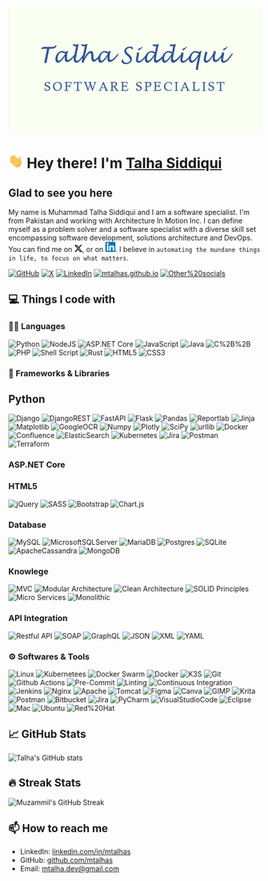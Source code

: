 [![Banner][1.3]][3]

# <img src="./assets/wave.gif" width="30px"> Hey there! I'm [Talha Siddiqui](https://mtalhas.github.io)

## Glad to see you here

My name is Muhammad Talha Siddiqui and I am a software specialist. I'm from Pakistan and working with Architecture In Motion Inc. I can define myself as a problem solver and a software specialist with a diverse skill set encompassing software development, solutions architecture and DevOps. You can find me on [![X][1.1]][1], or on [![LinkedIn][1.2]][2]. I believe in `automating the mundane things in life, to focus on what matters`.


<!-- Icons -->

[1.1]: ./assets/x_logo.png (https://x.com/mdtalhas)
[1.2]: ./assets/linkedin_logo.png (https://linkedin.com/in/mtalhas)
[1.3]: ./assets/banner.png (https://github.com/mtalhas)

<!-- Links to your social media accounts -->

[1]: https://x.com/mdtalhas
[2]: https://linkedin.com/in/mtalhas
[3]: https://github.com/mtalhas

[![GitHub](https://img.shields.io/badge/-GitHub-181717?&style=flat-plastic&logo=github&logoColor=white)](https://github.com/mtalhas)
[![X](https://img.shields.io/badge/-X(Twitter)-000000?&style=flat-plastic&logo=x&logoColor=white)](https://twitter.com/mdtalhas)
[![LinkedIn](https://img.shields.io/badge/-LinkedIn-0A66C2?&style=flat-plastic&logo=linkedin&logoColor=white)](https://linkedin.com/in/mtalhas)
[![mtalhas.github.io](https://img.shields.io/badge/-mtalhas.github.io-4285F4?&style=flat-plastic&logo=github&logoColor=white)](https://mtalhas.github.io)
[![Other%20socials](https://img.shields.io/badge/-Other%20socials-4285F4?&style=flat-plastic&logo=googlechrome&logoColor=white)](https://mtalhas.github.io)

## 💻 Things I code with

### 👨‍💻 Languages

![Python](https://img.shields.io/badge/-Python-3F7EAF?style=flat-plastic&logo=python&logoColor=white)
![NodeJS](https://img.shields.io/badge/-NodeJS-3F873F?style=flat-plastic&logo=nodedotjs&logoColor=white)
![ASP.NET Core](https://img.shields.io/badge/-ASP.NET%20Core-692079?style=flat-plastic&logo=dotnet&logoColor=white)
![JavaScript](https://img.shields.io/badge/-JavaScript-F7E01D?style=flat-plastic&logo=javascript&logoColor=white)
![Java](https://img.shields.io/badge/-Java-EE2028?style=flat-plastic&logo=&logoColor=white)
![C%2B%2B](https://img.shields.io/badge/-C%2B%2B-00599C?style=flat-plastic&logo=cplusplus&logoColor=white)
![PHP](https://img.shields.io/badge/php-%23777BB4.svg?style=flat-plastic&logo=php&logoColor=white) ![Shell Script](https://img.shields.io/badge/shell_script-%23121011.svg?style=flat-plastic&logo=gnu-bash&logoColor=white) ![Rust](https://img.shields.io/badge/rust-%23000000.svg?style=flat-plastic&logo=rust&logoColor=white) ![HTML5](https://img.shields.io/badge/html5-%23E34F26.svg?style=flat-plastic&logo=html5&logoColor=white) ![CSS3](https://img.shields.io/badge/css3-%231572B6.svg?style=flat-plastic&logo=css3&logoColor=white)

### 🧰 Frameworks & Libraries

## Python
![Django](https://img.shields.io/badge/-Django-092E20?style=flat-plastic&logo=django&logoColor=white)
![DjangoREST](https://img.shields.io/badge/DJANGO-REST-ff1709?style=flat-plastic&logo=django&logoColor=white&color=ff1709&labelColor=gray)
![FastAPI](https://img.shields.io/badge/FastAPI-005571?style=flat-plastic&logo=fastapi)
![Flask](https://img.shields.io/badge/flask-%23000.svg?style=flat-plastic&logo=flask&logoColor=white)
![Pandas](https://img.shields.io/badge/-Pandas-150458?style=flat-plastic&logo=pandas&logoColor=white)
![Reportlab](https://img.shields.io/badge/-Reportlab-32CD32?style=flat-plastic&logo=python&logoColor=white)
![Jinja](https://img.shields.io/badge/-Jinja-FF4500?style=flat-plastic&logo=python&logoColor=white)
![Matplotlib](https://img.shields.io/badge/-Matplotlib-FFA500?style=flat-plastic&logo=python&logoColor=white)
![GoogleOCR](https://img.shields.io/badge/-GoogleOCR-008080?style=flat-plastic&logo=google&logoColor=white)
![Numpy](https://img.shields.io/badge/-Numpy-FFD700?style=flat-plastic&logo=numpy&logoColor=white)
![Plotly](https://img.shields.io/badge/Plotly-%233F4F75.svg?style=flat-plastic&logo=plotly&logoColor=white)
![SciPy](https://img.shields.io/badge/SciPy-%230C55A5.svg?style=flat-plastic&logo=scipy&logoColor=%white)
![urllib](https://img.shields.io/badge/-urllib-4682B4?style=flat-plastic&logo=python&logoColor=white)
![Docker](https://img.shields.io/badge/docker-%230db7ed.svg?style=flat-plastic&logo=docker&logoColor=white)
![Confluence](https://img.shields.io/badge/confluence-%23172BF4.svg?style=flat-plastic&logo=confluence&logoColor=white)
![ElasticSearch](https://img.shields.io/badge/-ElasticSearch-005571?style=flat-plastic&logo=elasticsearch)
![Kubernetes](https://img.shields.io/badge/kubernetes-%23326ce5.svg?style=flat-plastic&logo=kubernetes&logoColor=white)
![Jira](https://img.shields.io/badge/jira-%230A0FFF.svg?style=flat-plastic&logo=jira&logoColor=white)
![Postman](https://img.shields.io/badge/Postman-FF6C37?style=flat-plastic&logo=postman&logoColor=white)
![Terraform](https://img.shields.io/badge/terraform-%235835CC.svg?style=flat-plastic&logo=terraform&logoColor=white)

### ASP.NET Core



### HTML5
![jQuery](https://img.shields.io/badge/jquery-%230769AD.svg?style=flat-plastic&logo=jquery&logoColor=white)
![SASS](https://img.shields.io/badge/SASS-hotpink.svg?style=flat-plastic&logo=SASS&logoColor=white)
![Bootstrap](https://img.shields.io/badge/bootstrap-%23563D7C.svg?style=flat-plastic&logo=bootstrap&logoColor=white)
![Chart.js](https://img.shields.io/badge/chart.js-F5788D.svg?style=flat-plastic&logo=chart.js&logoColor=white)

### Database
![MySQL](https://img.shields.io/badge/MySQL-%2300f.svg?style=flat-plastic&logo=mysql&logoColor=white)
![MicrosoftSQLServer](https://img.shields.io/badge/Microsoft%20SQL%20Sever-CC2927?style=flat-plastic&logo=microsoft%20sql%20server&logoColor=white)
![MariaDB](https://img.shields.io/badge/MariaDB-003545?style=flat-plastic&logo=mariadb&logoColor=white)
![Postgres](https://img.shields.io/badge/Postgres-%23316192.svg?style=flat-plastic&logo=postgresql&logoColor=white)
![SQLite](https://img.shields.io/badge/SQLite-%2307405e.svg?style=flat-plastic&logo=sqlite&logoColor=white)
![ApacheCassandra](https://img.shields.io/badge/Cassandra-%231287B1.svg?style=flat-plastic&logo=apache-cassandra&logoColor=white)
![MongoDB](https://img.shields.io/badge/MongoDB-%234ea94b.svg?style=flat-plastic&logo=mongodb&logoColor=white)


### Knowlege
![MVC](https://img.shields.io/badge/-MVC-FF6347?style=flat-plastic&logo=dotnet&logoColor=white)
![Modular Architecture](https://img.shields.io/badge/-Modular_Architecture-4682B4?style=flat-plastic&logo=python&logoColor=white)
![Clean Architecture](https://img.shields.io/badge/-Clean_Architecture-DA70D6?style=flat-plastic&logo=python&logoColor=white)
![SOLID Principles](https://img.shields.io/badge/-SOLID_Principles-FF69B4?style=flat-plastic&logo=python&logoColor=white)
![Micro Services](https://img.shields.io/badge/-Micro_Services-00008B?style=flat-plastic&logo=cloud&logoColor=white)
![Monolithic](https://img.shields.io/badge/-Monolithic-008080?style=flat-plastic&logo=database&logoColor=white)

### API Integration
![Restful API](https://img.shields.io/badge/-Restful_API-FF4500?style=flat-plastic&logo=rest&logoColor=white)
![SOAP](https://img.shields.io/badge/-SOAP-1E90FF?style=flat-plastic&logo=soap&logoColor=white)
![GraphQL](https://img.shields.io/badge/-GraphQL-E10098?style=flat-plastic&logo=graphql&logoColor=white)
![JSON](https://img.shields.io/badge/-JSON-FFD700?style=flat-plastic&logo=json&logoColor=white)
![XML](https://img.shields.io/badge/-XML-0000CD?style=flat-plastic&logo=xml&logoColor=white)
![YAML](https://img.shields.io/badge/-YAML-CC1018?style=flat-plastic&logo=yaml&logoColor=white)

### ⚙️ Softwares & Tools
![Linux](https://img.shields.io/badge/-Linux-FCC624?style=flat-plastic&logo=linux&logoColor=white)
![Kubernetees](https://img.shields.io/badge/-Kubernetees-2496ED?style=flat-plastic&logo=kubernetees&logoColor=white)
![Docker Swarm](https://img.shields.io/badge/-Docker_Swarm-2496ED?style=flat-plastic&logo=docker&logoColor=white)
![Docker](https://img.shields.io/badge/-Docker-2496ED?style=flat-plastic&logo=docker&logoColor=white)
![K3S](https://img.shields.io/badge/-K3S-000000?style=flat-plastic&logo=kubernetes&logoColor=white)
![Git](https://img.shields.io/badge/-Git-F05032?style=flat-plastic&logo=git&logoColor=white)
![Github Actions](https://img.shields.io/badge/-Github_Actions-2088FF?style=flat-plastic&logo=github-actions&logoColor=white)
![Pre-Commit](https://img.shields.io/badge/-Pre_Commit-FF4500?style=flat-plastic&logo=git&logoColor=white)
![Linting](https://img.shields.io/badge/-Linting-FF6347?style=flat-plastic&logo=linter&logoColor=white)
![Continuous Integration](https://img.shields.io/badge/-Continuous_Integration-32CD32?style=flat-plastic&logo=travis-ci&logoColor=white)
![Jenkins](https://img.shields.io/badge/-Jenkins-D24939?style=flat-plastic&logo=jenkins&logoColor=white)
![Nginx](https://img.shields.io/badge/Nginx-%23009639.svg?style=flat-plastic&logo=nginx&logoColor=white)
![Apache](https://img.shields.io/badge/Apache-%23D42029.svg?style=flat-plastic&logo=apache&logoColor=white)
![Tomcat](https://img.shields.io/badge/Apache%20Tomcat-%23D42029.svg?style=flat-plastic&logo=apachetomcat&logoColor=white)
![Figma](https://img.shields.io/badge/Figma-%23F24E1E.svg?style=flat-plastic&logo=figma&logoColor=white)
![Canva](https://img.shields.io/badge/Canva-%2300C4CC.svg?style=flat-plastic&logo=Canva&logoColor=white)
![GIMP](https://img.shields.io/badge/Gimp-657D8B?style=flat-plastic&logo=gimp&logoColor=FFFFFF)
![Krita](https://img.shields.io/badge/Krita-203759?style=flat-plastic&logo=krita&logoColor=EEF37B)
![Postman](https://img.shields.io/badge/-Postman-FF6C37?style=flat-plastic&logo=postman&logoColor=white)
![Bitbucket](https://img.shields.io/badge/-Bitbucket-0052CC?style=flat-plastic&logo=bitbucket&logoColor=white)
![Jira](https://img.shields.io/badge/-Jira-0052CC?style=flat-plastic&logo=jira&logoColor=white)
![PyCharm](https://img.shields.io/badge/-PyCharm-20D68C?style=flat-plastic&logo=pycharm&logoColor=white)
![VisualStudioCode](https://img.shields.io/badge/-VisualStudioCode-007ACC?style=flat-plastic&logo=vscode&logoColor=white)
![Eclipse](https://img.shields.io/badge/-Eclipse-2C2255?style=flat-plastic&logo=eclipse-ide&logoColor=white)
![Mac](https://img.shields.io/badge/-Mac-007ACC?style=flat-plastic&logo=apple&logoColor=white)
![Ubuntu](https://img.shields.io/badge/-Ubuntu-E95420?style=flat-plastic&logo=ubuntu&logoColor=white)
![Red%20Hat](https://img.shields.io/badge/-Red%20Hat-EE0000?style=flat-plastic&logo=redhat&logoColor=white)



## 📈 GitHub Stats

![Talha's GitHub stats](https://github-readme-stats.vercel.app/api?username=mtalhas&theme=dracula&hide_border=false&include_all_commits=false&count_private=false)

## 🔥 Streak Stats

![Muzammil's GitHub Streak](https://github-readme-streak-stats.herokuapp.com/?user=mtalhas&theme=dracula&hide_border=false)

## 📫 How to reach me

- LinkedIn: [linkedin.com/in/mtalhas](https://www.linkedin.com/in/mtalhas)
- GitHub: [github.com/mtalhas](https://github.com/mtalhas)
- Email: [mtalha.dev@gmail.com](mailto:mtalha.dev@gmail.com)
